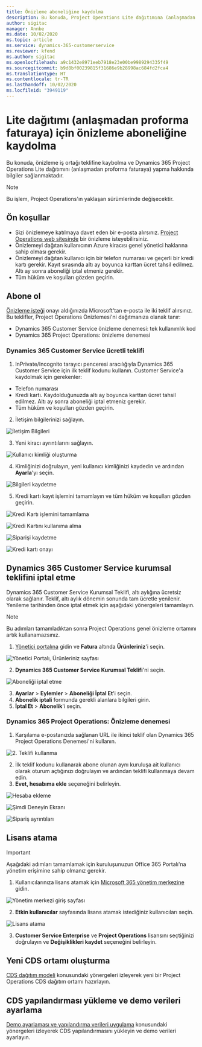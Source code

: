 ```yaml
---
title: Önizleme aboneliğine kaydolma
description: Bu konuda, Project Operations Lite dağıtımına (anlaşmadan proforma faturaya) abone olma ve dağıtma hakkında bilgiler sağlanmaktadır.
author: sigitac
manager: Annbe
ms.date: 10/02/2020
ms.topic: article
ms.service: dynamics-365-customerservice
ms.reviewer: kfend
ms.author: sigitac
ms.openlocfilehash: a9c1432e8971eeb7918e23e00be9989294335f49
ms.sourcegitcommit: b9d8bf00239815f31686e9b28998ac684fd2fca4
ms.translationtype: HT
ms.contentlocale: tr-TR
ms.lasthandoff: 10/02/2020
ms.locfileid: "3949119"
---
```

# <a name="sign-up-for-a-preview-subscription-for-lite-deployment--deal-to-proforma-invoicing"></a>Lite dağıtımı (anlaşmadan proforma faturaya) için önizleme aboneliğine kaydolma

Bu konuda, önizleme iş ortağı teklifine kaybolma ve Dynamics 365 Project Operations Lite dağıtımını (anlaşmadan proforma faturaya) yapma hakkında bilgiler sağlanmaktadır.

> [!NOTE]
> Bu işlem, Project Operations'ın yaklaşan sürümlerinde değişecektir.

## <a name="prerequisites"></a>Ön koşullar

- Sizi önizlemeye katılmaya davet eden bir e-posta alırsınız. [Project Operations web sitesinde](https://dynamics.microsoft.com/en-us/project-operations/overview/) bir önizleme isteyebilirsiniz.
- Önizlemeyi dağıtan kullanıcının Azure kiracısı genel yönetici haklarına sahip olması gerekir.
- Önizlemeyi dağıtan kullanıcı için bir telefon numarası ve geçerli bir kredi kartı gerekir. Kayıt sırasında altı ay boyunca karttan ücret tahsil edilmez. Altı ay sonra aboneliği iptal etmeniz gerekir. 
- Tüm hüküm ve koşulları gözden geçirin.

## <a name="subscribe"></a>Abone ol

[Önizleme isteği](https://forms.office.com/FormsPro/Pages/ResponsePage.aspx?id=v4j5cvGGr0GRqy180BHbR56j8lZs0FdAvwT75_WNFyxUMkRDV1NYQU5TNjE2VjhKOVBUNVg2R0s1NC4u) onayı aldığınızda Microsoft'tan e-posta ile iki teklif alırsınız. Bu teklifler, Project Operations Önizlemesi'ni dağıtmanıza olanak tanır:

- Dynamics 365 Customer Service önizleme denemesi: tek kullanımlık kod
- Dynamics 365 Project Operations: önizleme denemesi

### <a name="dynamics-365-customer-service-paid-offer"></a>Dynamics 365 Customer Service ücretli teklifi

1. InPrivate/Incognito tarayıcı penceresi aracılığıyla Dynamics 365 Customer Service için ilk teklif kodunu kullanın. Customer Service'a kaydolmak için gerekenler:

- Telefon numarası
- Kredi kartı. Kaydolduğunuzda altı ay boyunca karttan ücret tahsil edilmez. Altı ay sonra aboneliği iptal etmeniz gerekir.
- Tüm hüküm ve koşulları gözden geçirin.

2. İletişim bilgilerinizi sağlayın.

![İletişim Bilgileri](./media/1ContactInformation.png)

3. Yeni kiracı ayrıntılarını sağlayın.

![Kullanıcı kimliği oluşturma](./media/2CreateUserID.png)

4. Kimliğinizi doğrulayın, yeni kullanıcı kimliğinizi kaydedin ve ardından **Ayarla**'yı seçin.

![Bilgileri kaydetme](./media/3SaveInfo.png)

5. Kredi kartı kayıt işlemini tamamlayın ve tüm hüküm ve koşulları gözden geçirin. 

![Kredi Kartı işlemini tamamlama](./media/4CompleteCreditCard.png)

![Kredi Kartını kullanıma alma](./media/5CreditCardCheckout.png)

![Siparişi kaydetme](./media/6SaveOrder.png)

![Kredi kartı onayı](./media/7Confirmation.png)

## <a name="cancel-the-dynamics-365-customer-service-enterprise-offer"></a>Dynamics 365 Customer Service kurumsal teklifini iptal etme

Dynamics 365 Customer Service Kurumsal Teklifi, altı aylığına ücretsiz olarak sağlanır. Teklif, altı aylık dönemin sonunda tam ücretle yenilenir. Yenileme tarihinden önce iptal etmek için aşağıdaki yönergeleri tamamlayın. 

> [!NOTE]
> Bu adımları tamamladıktan sonra Project Operations genel önizleme ortamını artık kullanamazsınız.

1. [Yönetici portalına](https://admin.microsoft.com/) gidin ve **Fatura** altında **Ürünleriniz**'i seçin.

![Yönetici Portalı, Ürünleriniz sayfası](./media/8AdminPortal.png)

2. **Dynamics 365 Customer Service Kurumsal Teklifi**'ni seçin.

![Aboneliği iptal etme](./media/9CancelSubscription.png)

3. **Ayarlar** > **Eylemler** > **Aboneliği İptal Et**'i seçin.
4. **Abonelik iptali** formunda gerekli alanlara bilgileri girin.
5. **İptal Et** > **Abonelik**'i seçin.

### <a name="dynamics-365-project-operations--preview-trial"></a>Dynamics 365 Project Operations: Önizleme denemesi

1. Karşılama e-postanızda sağlanan URL ile ikinci teklif olan Dynamics 365 Project Operations Denemesi'ni kullanın.

![2. Teklifi kullanma](./media/10RedeemOffer2.png)

2. İlk teklif kodunu kullanarak abone olunan aynı kuruluşa ait kullanıcı olarak oturum açtığınızı doğrulayın ve ardından teklifi kullanmaya devam edin. 
3. **Evet, hesabıma ekle** seçeneğini belirleyin.

![Hesaba ekleme](./media/11AddToAccount.png)

![Şimdi Deneyin Ekranı](./media/12TryNow.png)

![Sipariş ayrıntıları](./media/13Confirmation.png)

## <a name="assign-licenses"></a>Lisans atama

> [!IMPORTANT]
> Aşağıdaki adımları tamamlamak için kuruluşunuzun Office 365 Portalı'na yönetim erişimine sahip olmanız gerekir.

1. Kullanıcılarınıza lisans atamak için [Microsoft 365 yönetim merkezine](https://portal.office.com/) gidin.

![Yönetim merkezi giriş sayfası](./media/14AdminPortal.png)

2. **Etkin kullanıcılar** sayfasında lisans atamak istediğiniz kullanıcıları seçin.

![Lisans atama](./media/15AssignLicenses.png)

3. **Customer Service Enterprise** ve **Project Operations** lisansını seçtiğinizi doğrulayın ve **Değişiklikleri kaydet** seçeneğini belirleyin.

## <a name="create-a-new-cds-environment"></a>Yeni CDS ortamı oluşturma

[CDS dağıtım modeli](lite-deployment.md) konusundaki yönergeleri izleyerek yeni bir Project Operations CDS dağıtım ortamı hazırlayın.

## <a name="install-a-cds-configuration-and-setup-demo-data"></a>CDS yapılandırması yükleme ve demo verileri ayarlama

[Demo ayarlaması ve yapılandırma verileri uygulama](lite-apply-demo-setup-config-data.md) konusundaki yönergeleri izleyerek CDS yapılandırmasını yükleyin ve demo verileri ayarlayın.
